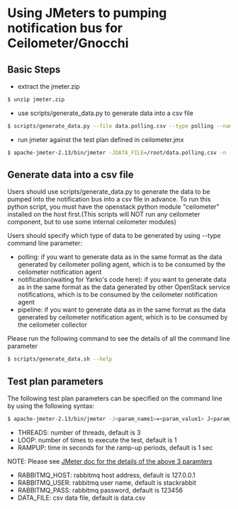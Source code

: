 # Using JMeters to pumping notification bus for Ceilometer/Gnocchi

## Basic Steps
* extract the jmeter.zip
```sh
$ unzip jmeter.zip
```
* use scripts/generate_data.py to generate data into a csv file
```sh
$ scripts/generate_data.py --file data.polling.csv --type polling --name test.meter --batch-count 1 --start 1 --end 0 --interval 3600 --volume 1.2 --random_min 0.1 --random_max 1.0
```
* run jmeter against the test plan defined in ceilometer.jmx
```sh
$ apache-jmeter-2.13/bin/jmeter -JDATA_FILE=/root/data.polling.csv -n -t ceilometer.jmx
```

## Generate data into a csv file
Users should use scripts/generate_data.py to generate the data to be pumped into the notification bus into a csv file in advance. To run this python script, you must have the  openstack python module "ceilometer" installed on the host first.(This scripts will NOT run any ceilometer component, but to use some internal ceilometer modules)

Users should specify which type of data to be generated by using --type command line parameter: 
* polling: if you want to generate data as in the same format as the data generated by ceilometer polling agent, which is to be consumed by the ceilometer notification agent
* notification(waiting for Yarko's code here): if you want to generate data as in the same format as the data generated by other OpenStack service notifications, which is to be consumed by the ceilometer notification agent
* pipeline: if you want to generate data as in the same format as the data generated by ceilometer notification agent, which is to be consumed by the ceilometer collector

Please run the following command to see the details of all the command line parameter
```sh
$ scripts/generate_data.sh --help
```

## Test plan parameters
The following test plan parameters can be specified on the command line by using the following syntax:
```sh
$ apache-jmeter-2.13/bin/jmeter -J<param_name1>=<param_value1> J<param_name2>=<param_value2> -n -t ceilometer.jmx
```
* THREADS: number of threads, default is 3
* LOOP: number of times to execute the test, default is 1
* RAMPUP: time in seconds for the ramp-up periods, default is 1 sec

NOTE: Please see [JMeter doc for the details of the above 3 paramters](http://jmeter.apache.org/usermanual/test_plan.html#thread_group)
* RABBITMQ_HOST: rabbitmq host address, default is 127.0.0.1
* RABBITMQ_USER: rabbitmq user name, default is stackrabbit
* RABBITMQ_PASS: rabbitmq password, default is 123456
* DATA_FILE: csv data file, default is data.csv
